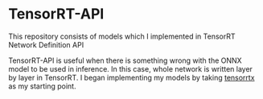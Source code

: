 # TensorRT-API
This repository consists of models which I implemented in TensorRT Network Definition API

TensorRT-API is useful when there is something wrong with the ONNX model to be used in inference. In this case, whole network is written layer by layer in TensorRT.
I began implementing my models by taking [tensorrtx](https://github.com/wang-xinyu/tensorrtx) as my starting point.
